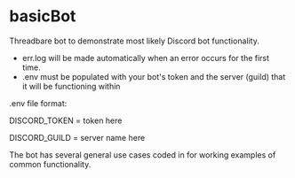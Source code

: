 # basicBot
Threadbare bot to demonstrate most likely Discord bot functionality.
- err.log will be made automatically when an error occurs for the first time.
- .env must be populated with your bot's token and the server (guild) that it will be functioning within


.env file format:

DISCORD_TOKEN = token here

DISCORD_GUILD = server name here

The bot has several general use cases coded in for working examples of common functionality.
